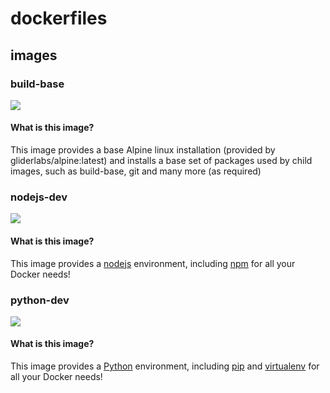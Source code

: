 # dockerfiles

## images
### build-base

[![](https://badge.imagelayers.io/matthewgall/build-base:latest.svg)](https://imagelayers.io/?images=matthewgall/build-base:latest 'Get your own badge on imagelayers.io')

#### What is this image?
This image provides a base Alpine linux installation (provided by gliderlabs/alpine:latest) and installs a base set of packages used by child images, such as build-base, git and many more (as required)

### nodejs-dev

[![](https://badge.imagelayers.io/matthewgall/nodejs-dev:latest.svg)](https://imagelayers.io/?images=matthewgall/nodejs-dev:latest 'Get your own badge on imagelayers.io')

#### What is this image?
This image provides a [nodejs](https://www.nodejs.org) environment, including [npm](https://www.npmjs.com) for all your Docker needs!

### python-dev

[![](https://badge.imagelayers.io/matthewgall/python-dev:latest.svg)](https://imagelayers.io/?images=matthewgall/python-dev:latest 'Get your own badge on imagelayers.io')

#### What is this image?
This image provides a [Python](https://www.python.org) environment, including [pip](https://pypi.python.org/pypi/pip) and [virtualenv](https://virtualenv.pypa.io/en/latest) for all your Docker needs!